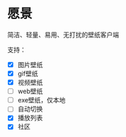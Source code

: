 # 愿景

简洁、轻量、易用、无打扰的壁纸客户端

支持：

- [x] 图片壁纸
- [x] gif壁纸
- [x] 视频壁纸
- [ ] web壁纸
- [ ] exe壁纸，仅本地
- [ ] 自动切换
- [x] 播放列表
- [x] 社区
